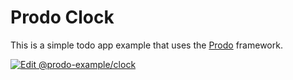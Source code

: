 # Prodo Clock

This is a simple todo app example that uses the [Prodo](https://prodo.dev) framework.

[![Edit @prodo-example/clock](https://codesandbox.io/static/img/play-codesandbox.svg)](https://codesandbox.io/s/github/prodo-ai/prodo/tree/master/examples/clock?fontsize=14&module=%2Fsrc%2FApp.tsx)
